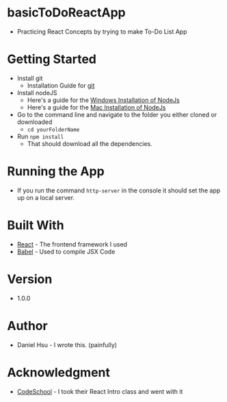 # basicToDoReactApp
- Practicing React Concepts by trying to make To-Do List App

# Getting Started
- Install git
    - Installation Guide for [git](https://www.atlassian.com/git/tutorials/install-git)
- Install nodeJS
    - Here's a guide for the [Windows Installation of NodeJs](http://blog.teamtreehouse.com/install-node-js-npm-windows)
    - Here's a guide for the [Mac Installation of NodeJs](http://blog.teamtreehouse.com/install-node-js-npm-mac)
- Go to the command line and navigate to the folder you either cloned or downloaded
    - `cd yourFolderName`
- Run `npm install`
    - That should download all the dependencies.

# Running the App
- If you run the command `http-server` in the console it should set the app up on a local server.

# Built With
- [React](https://reactjs.org/) - The frontend framework I used
- [Babel](https://babeljs.io/) - Used to compile JSX Code

# Version
- 1.0.0

# Author
- Daniel Hsu - I wrote this. (painfully)

# Acknowledgment
- [CodeSchool](https://www.codeschool.com/) - I took their React Intro class and went with it
